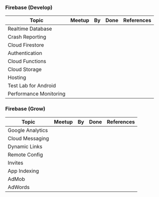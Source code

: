 ### Firebase (Develop)

|Topic | Meetup | By | Done | References |
| --- | --- | --- | --- | --- |
|Realtime Database | | | |
|Crash Reporting | | | |
|Cloud Firestore | | | |
|Authentication | | | |
|Cloud Functions | | | |
|Cloud Storage | | | |
|Hosting | | | |
|Test Lab for Android | | | |
|Performance Monitoring | | | |

### Firebase (Grow)

|Topic | Meetup | By | Done | References |
| --- | --- | --- | --- | --- |
|Google Analytics | | | |
|Cloud Messaging | | | |
|Dynamic Links | | | |
|Remote Config | | | |
|Invites | | | |
|App Indexing | | | |
|AdMob | | | |
|AdWords | | | |
